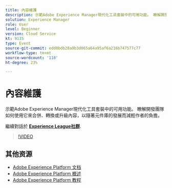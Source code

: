 ```yaml
---
title: 內容維護
description: 示範Adobe Experience Manager現代化工具套裝中的可用功能。 瞭解開發團隊如何使用它來合併、轉換或升級內容，以隨著元件庫的發展而減輕作者的負擔。
solution: Experience Manager
role: User
level: Beginner
version: Cloud Service
kt: 9135
type: Event
source-git-commit: edd0bdb28a9b3d065a64a95af6a216b747577c77
workflow-type: tm+mt
source-wordcount: '118'
ht-degree: 23%

---
```


# 內容維護

示範Adobe Experience Manager現代化工具套裝中的可用功能。 瞭解開發團隊如何使用它來合併、轉換或升級內容，以隨著元件庫的發展而減輕作者的負擔。

繼續對話於 **[Experience League社群](https://adobe.ly/3zJuUBH)**.

>[!VIDEO](https://video.tv.adobe.com/v/337577/?quality=12&learn=on&hidetitle=true)

## 其他资源

- [Adobe Experience Platform 文档](https://experienceleague.adobe.com/docs/experience-platform.html)
- [Adobe Experience Platform 概述](https://experienceleague.adobe.com/docs/experience-platform/landing/home.html?lang=zh-Hans)
- [Adobe Experience Platform 教程](https://experienceleague.adobe.com/docs/platform-learn/tutorials/overview.html?lang=en)
